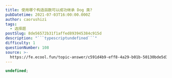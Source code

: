 ```yaml
---
title: 使用哪个构造函数可以成功继承 Dog 类?
pubDatetime: 2021-07-03T16:00:00.000Z
author: caorushizi
tags:
  - 选择题
postSlug: 8de56572b31f1affed893945384c915d
description: "```typescriptundefined```"
difficulty: 1
questionNumber: 108
source: >-
  https://fe.ecool.fun/topic-answer/c591d4b9-eff8-4a29-b01b-50130bde5d3b?orderBy=updateTime&order=desc&tagId=32
---
```


```typescript
undefined;
```

